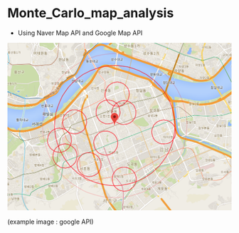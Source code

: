 # Monte_Carlo_map_analysis

- Using Naver Map API and Google Map API

![example](./example.png)

(example image : google API)